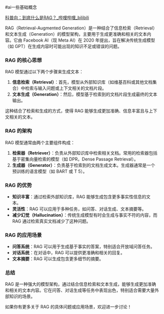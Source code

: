 #ai一些基础概念 



[科普向：到底什么是RAG？_哔哩哔哩_bilibili](https://www.bilibili.com/video/BV1qC4y1F7Dy/?spm_id_from=333.1387.0.0&vd_source=ccbe0c793ac5e34ebb735794692f049e)

RAG（Retrieval-Augmented Generation）是一种结合了信息检索（Retrieval）和文本生成（Generation）的模型架构，主要用于生成更准确和相关的文本内容。它由 Facebook AI（现 Meta AI）在 2020 年提出，旨在解决传统生成模型（如 GPT）在生成内容时可能出现的知识不足或错误的问题。

### RAG 的核心思想
RAG 模型通过以下两个步骤来生成文本：
1. **信息检索（Retrieval）**：首先，模型从外部知识库（如维基百科或其他文档集合）中检索与输入问题或上下文相关的文档片段。
2. **文本生成（Generation）**：然后，模型基于检索到的文档片段生成最终的文本输出。

这种结合了检索和生成的方式，使得 RAG 能够生成更加准确、信息丰富且与上下文相关的文本。

### RAG 的架构
RAG 模型通常由两个主要组件构成：
1. **检索器（Retriever）**：负责从外部知识库中检索相关文档。常用的检索器包括基于密集向量检索的模型（如 DPR，Dense Passage Retrieval）。
2. **生成器（Generator）**：负责基于检索到的文档生成文本。生成器通常是一个预训练的语言模型（如 BART 或 T 5）。

### RAG 的优势
- **知识丰富**：通过检索外部知识库，RAG 能够生成包含更多事实性信息的文本。
- **灵活性**：RAG 可以应用于多种任务，如问答、对话生成、文本摘要等。
- **减少幻觉（Hallucination）**：传统生成模型有时会生成与事实不符的内容，而 RAG 通过检索真实文档减少了这种问题。

### RAG 的应用场景
- **问答系统**：RAG 可以用于生成基于事实的答案，特别适合开放域问答任务。
- **对话系统**：在对话中，RAG 可以提供更准确和相关的回复。
- **文本摘要**：RAG 可以生成包含更多细节的摘要。

### 总结
RAG 是一种强大的模型架构，通过结合信息检索和文本生成，能够生成更加准确和相关的文本内容。它在问答、对话生成等任务中表现出色，特别适合需要大量外部知识的场景。

如果你有更多关于 RAG 的具体问题或应用场景，欢迎进一步讨论！

